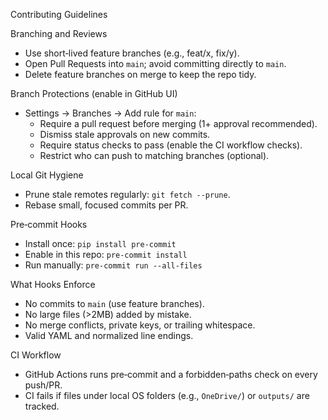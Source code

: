Contributing Guidelines

Branching and Reviews
- Use short‑lived feature branches (e.g., feat/x, fix/y).
- Open Pull Requests into `main`; avoid committing directly to `main`.
- Delete feature branches on merge to keep the repo tidy.

Branch Protections (enable in GitHub UI)
- Settings → Branches → Add rule for `main`:
  - Require a pull request before merging (1+ approval recommended).
  - Dismiss stale approvals on new commits.
  - Require status checks to pass (enable the CI workflow checks).
  - Restrict who can push to matching branches (optional).

Local Git Hygiene
- Prune stale remotes regularly: `git fetch --prune`.
- Rebase small, focused commits per PR.

Pre‑commit Hooks
- Install once: `pip install pre-commit`
- Enable in this repo: `pre-commit install`
- Run manually: `pre-commit run --all-files`

What Hooks Enforce
- No commits to `main` (use feature branches).
- No large files (>2MB) added by mistake.
- No merge conflicts, private keys, or trailing whitespace.
- Valid YAML and normalized line endings.

CI Workflow
- GitHub Actions runs pre‑commit and a forbidden‑paths check on every push/PR.
- CI fails if files under local OS folders (e.g., `OneDrive/`) or `outputs/` are tracked.

